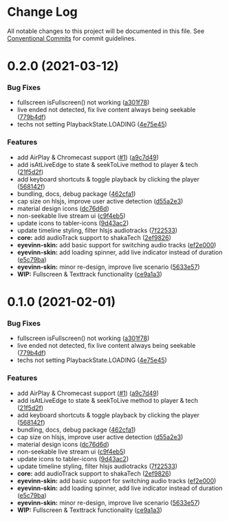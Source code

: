 # Change Log

All notable changes to this project will be documented in this file.
See [Conventional Commits](https://conventionalcommits.org) for commit guidelines.

# 0.2.0 (2021-03-12)


### Bug Fixes

* fullscreen isFullscreen() not working ([a301f78](https://github.com/Eyevinn/web-player/commit/a301f786402637a100b2d6b7a5d2bae27d3e567a))
* live ended not detected, fix live content always being seekable ([779b4df](https://github.com/Eyevinn/web-player/commit/779b4df67d2c4b74d9d7413c4694f2a198c9528f))
* techs not setting PlaybackState.LOADING ([4e75e45](https://github.com/Eyevinn/web-player/commit/4e75e458205ff8a8fad697fd43c1757ffa3ffbb1))


### Features

* add AirPlay & Chromecast support ([#1](https://github.com/Eyevinn/web-player/issues/1)) ([a9c7d49](https://github.com/Eyevinn/web-player/commit/a9c7d49086b55e09af482acdc9695d88b7c2c0e1))
* add isAtLiveEdge to state & seekToLive method to player & tech ([21f5d2f](https://github.com/Eyevinn/web-player/commit/21f5d2f57cc3d379ab7bb4874648c4291eb1fe33))
* add keyboard shortcuts & toggle playback by clicking the player ([568142f](https://github.com/Eyevinn/web-player/commit/568142f38ad5e27b5d1b4bf0ec132de657e2fbac))
* bundling, docs, debug package ([462cfa1](https://github.com/Eyevinn/web-player/commit/462cfa118f776d01ed41e35ad8c4ef87ca252169))
* cap size on hlsjs, improve user active detection ([d55a2e3](https://github.com/Eyevinn/web-player/commit/d55a2e37172ceb9770be5df2d165deaca5a191e1))
* material design icons ([dc76d6d](https://github.com/Eyevinn/web-player/commit/dc76d6d0fe35bdbaff961bfe79388f2dcb6bbf5b))
* non-seekable live stream ui ([c9f4eb5](https://github.com/Eyevinn/web-player/commit/c9f4eb52a592dbf2dd0b25bfd9059be8b04f5cd9))
* update icons to tabler-icons ([9d43ac2](https://github.com/Eyevinn/web-player/commit/9d43ac2063b41266b1c8f2388e93b0fb645c1b08))
* update timeline styling, filter hlsjs audiotracks ([7f22533](https://github.com/Eyevinn/web-player/commit/7f22533b71ef99057ccdec8e27901c4cd5c9b71b))
* **core:** add audioTrack support to shakaTech ([2ef9826](https://github.com/Eyevinn/web-player/commit/2ef9826b38700f01791d1fc3404d1c70667b244a))
* **eyevinn-skin:** add basic support for switching audio tracks ([ef2e000](https://github.com/Eyevinn/web-player/commit/ef2e000e7f7efb40ae0d59c4baf290e4b3649c28))
* **eyevinn-skin:** add loading spinner, add live indicator instead of duration ([e5c79ba](https://github.com/Eyevinn/web-player/commit/e5c79bab4e4e8f55dd95c5ea0f207f721ed1bd7a))
* **eyevinn-skin:** minor re-design, improve live scenario ([5633e57](https://github.com/Eyevinn/web-player/commit/5633e5718b9e2f2200649e1b32f07271933dd6f4))
* **WIP:** Fullscreen & Texttrack functionality ([ce9a1a3](https://github.com/Eyevinn/web-player/commit/ce9a1a388054da51ca792907be4d8fd44be61298))





# 0.1.0 (2021-02-01)


### Bug Fixes

* fullscreen isFullscreen() not working ([a301f78](https://github.com/Eyevinn/web-player/commit/a301f786402637a100b2d6b7a5d2bae27d3e567a))
* live ended not detected, fix live content always being seekable ([779b4df](https://github.com/Eyevinn/web-player/commit/779b4df67d2c4b74d9d7413c4694f2a198c9528f))
* techs not setting PlaybackState.LOADING ([4e75e45](https://github.com/Eyevinn/web-player/commit/4e75e458205ff8a8fad697fd43c1757ffa3ffbb1))


### Features

* add AirPlay & Chromecast support ([#1](https://github.com/Eyevinn/web-player/issues/1)) ([a9c7d49](https://github.com/Eyevinn/web-player/commit/a9c7d49086b55e09af482acdc9695d88b7c2c0e1))
* add isAtLiveEdge to state & seekToLive method to player & tech ([21f5d2f](https://github.com/Eyevinn/web-player/commit/21f5d2f57cc3d379ab7bb4874648c4291eb1fe33))
* add keyboard shortcuts & toggle playback by clicking the player ([568142f](https://github.com/Eyevinn/web-player/commit/568142f38ad5e27b5d1b4bf0ec132de657e2fbac))
* bundling, docs, debug package ([462cfa1](https://github.com/Eyevinn/web-player/commit/462cfa118f776d01ed41e35ad8c4ef87ca252169))
* cap size on hlsjs, improve user active detection ([d55a2e3](https://github.com/Eyevinn/web-player/commit/d55a2e37172ceb9770be5df2d165deaca5a191e1))
* material design icons ([dc76d6d](https://github.com/Eyevinn/web-player/commit/dc76d6d0fe35bdbaff961bfe79388f2dcb6bbf5b))
* non-seekable live stream ui ([c9f4eb5](https://github.com/Eyevinn/web-player/commit/c9f4eb52a592dbf2dd0b25bfd9059be8b04f5cd9))
* update icons to tabler-icons ([9d43ac2](https://github.com/Eyevinn/web-player/commit/9d43ac2063b41266b1c8f2388e93b0fb645c1b08))
* update timeline styling, filter hlsjs audiotracks ([7f22533](https://github.com/Eyevinn/web-player/commit/7f22533b71ef99057ccdec8e27901c4cd5c9b71b))
* **core:** add audioTrack support to shakaTech ([2ef9826](https://github.com/Eyevinn/web-player/commit/2ef9826b38700f01791d1fc3404d1c70667b244a))
* **eyevinn-skin:** add basic support for switching audio tracks ([ef2e000](https://github.com/Eyevinn/web-player/commit/ef2e000e7f7efb40ae0d59c4baf290e4b3649c28))
* **eyevinn-skin:** add loading spinner, add live indicator instead of duration ([e5c79ba](https://github.com/Eyevinn/web-player/commit/e5c79bab4e4e8f55dd95c5ea0f207f721ed1bd7a))
* **eyevinn-skin:** minor re-design, improve live scenario ([5633e57](https://github.com/Eyevinn/web-player/commit/5633e5718b9e2f2200649e1b32f07271933dd6f4))
* **WIP:** Fullscreen & Texttrack functionality ([ce9a1a3](https://github.com/Eyevinn/web-player/commit/ce9a1a388054da51ca792907be4d8fd44be61298))
